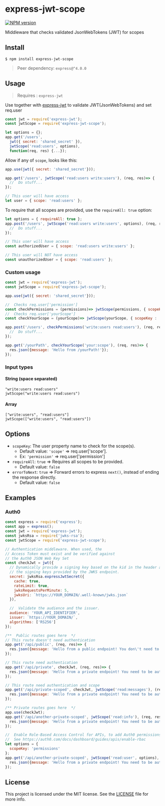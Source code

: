 # express-jwt-scope
[![NPM version](https://img.shields.io/npm/v/express-jwt-scope.svg)](https://www.npmjs.com/package/express-jwt-scope)

Middleware that checks validated JsonWebTokens (JWT) for scopes

## Install

    $ npm install express-jwt-scope

> Peer dependency: `express@^4.0.0`

## Usage

>Requires : `express-jwt`

Use together with [express-jwt](https://github.com/auth0/express-jwt) to validate JWT(JsonWebTokens) and set req.user

```javascript
const jwt = require('express-jwt');
const jwtScope = require('express-jwt-scope');

let options = {};
app.get('/users',
  jwt({ secret: 'shared_secret' }),
  jwtScope('read:users', options),
  function(req, res) {...});
```

Allow if any of `scope`, looks like this:

```javascript
app.use(jwt({ secret: 'shared_secret'}));

app.get('/users', jwtScope('read:users write:users'), (req, res)=> {
  //  Do stuff...
});

// This user will have access
let user = { scope: 'read:users' };
```

To require that all scopes are provided, use the `requireAll: true` option:

```javascript
let options = { requireAll: true };
app.post('/users', jwtScope('read:users write:users', options), (req, res)=> {
  //  Do stuff...
});

// This user will have access
const authorizedUser = { scope: 'read:users write:users' };

// This user will NOT have access
const unauthorizedUser = { scope: 'read:users' };
```

### Custom usage
```javascript
const jwt = require('express-jwt');
const jwtScope = require('express-jwt-scope');

app.use(jwt({ secret: 'shared_secret'}));

//  Checks req.user['permission']
const checkPermissions = (permissions)=> jwtScope(permissions, { scopeKey : 'permissions', requireAll: true });
//  Checks req.user['yourScope']
const checkYourScope = (yourScope)=> jwtScope(yourScope, { scopeKey : 'yourScope' });

app.post('/users', checkPermissions('write:users read:users'), (req, res)=> {
  //  Do stuff...
});

app.get('/yourPath', checkYourScope('your:scope'), (req, res)=> {
  res.json({message: 'Hello from /yourPath!'});
});
```

### Input types
#### String (space separated)

```
"write:users read:users"
jwtScope("write:users read:users")
```
#### Array

```
["write:users", "read:users"]
jwtScope(["write:users", "read:users"])
```

## Options

- `scopeKey`: The user property name to check for the scope(s). 
    -   Default value: `'scope'` => req.user['scope'].
    -   Ex: `'permission'` => req.user['permission']
- `requireAll`: `true` => Requires all scopes to be provided. 
    -   Default value: `false`
- `errorToNext`: `true` => Forward errors to express `next()`, instead of ending the response directly. 
    -   Default value: `false`
    
##  Examples
### Auth0
```js
const express = require('express');
const app = express();
const jwt = require('express-jwt');
const jwksRsa = require('jwks-rsa');
const jwtScope = require('express-jwt-scope');

// Authentication middleware. When used, the
// Access Token must exist and be verified against
// the Auth0 JSON Web Key Set
const checkJwt = jwt({
  // Dynamically provide a signing key based on the kid in the header and 
  // the signing keys provided by the JWKS endpoint.
  secret: jwksRsa.expressJwtSecret({
    cache: true,
    rateLimit: true,
    jwksRequestsPerMinute: 5,
    jwksUri: `https://YOUR_DOMAIN/.well-known/jwks.json`
  }),

  //  Validate the audience and the issuer.
  audience: 'YOUR_API_IDENTIFIER',
  issuer: `https://YOUR_DOMAIN/`,
  algorithms: ['RS256']
});

/**  Public routes goes here  */
// This route doesn't need authentication
app.get('/api/public', (req, res)=> {
  res.json({message: 'Hello from a public endpoint! You don\'t need to be authenticated to see this.'});
});

// This route need authentication
app.get('/api/private', checkJwt, (req, res)=> {
  res.json({message: 'Hello from a private endpoint! You need to be authenticated to see this.'});
});

// This route need authentication and scope
app.get('/api/private-scoped', checkJwt, jwtScope('read:messages'), (req, res)=> {
  res.json({message: 'Hello from a private endpoint! You need to be authenticated and have a req.user.scope of read:messages to see this.'});
});

/** Private routes goes here  */
app.use(checkJwt);
app.get('/api/another-private-scoped', jwtScope('read:info'), (req, res)=> {
  res.json({message: 'Hello from a private endpoint! You need to be authenticated and have `read:info` included in req.user.scope to see this.'});
});

//  Enable Role-Based Access Control for APIs, to add Auth0 permissions in the access token.
//  See https://auth0.com/docs/dashboard/guides/apis/enable-rbac
let options = {
  scopeKey: 'permissions'
};
app.get('/api/another-private-scoped', jwtScope('read:user', options), (req, res)=> {
  res.json({message: 'Hello from a private endpoint! You need to be authenticated and have `read:user` included in req.user['permission'] to see this.'});
});

```

## License

This project is licensed under the MIT license. See the [LICENSE](LICENSE) file for more info.